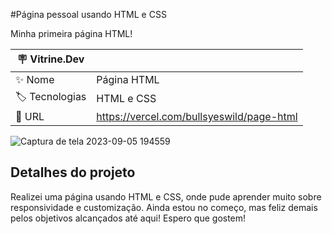 #Página pessoal usando HTML e CSS

Minha primeira página HTML!

| :placard: Vitrine.Dev |     |
| -------------  | --- |
| :sparkles: Nome        | Página HTML
| :label: Tecnologias | HTML e CSS
| :rocket: URL         | https://vercel.com/bullsyeswild/page-html

<!-- Inserir imagem com a #vitrinedev ao final do link -->
![Captura de tela 2023-09-05 194559](https://github.com/Bullsyeswild/page_html/assets/127852691/50831b06-aad4-455a-985a-c9a36265d5b7#virinedev)

## Detalhes do projeto

Realizei uma página usando HTML e CSS, onde pude aprender muito sobre responsividade e customização. Ainda estou no começo, mas feliz demais pelos objetivos alcançados até aqui! Espero que gostem!
